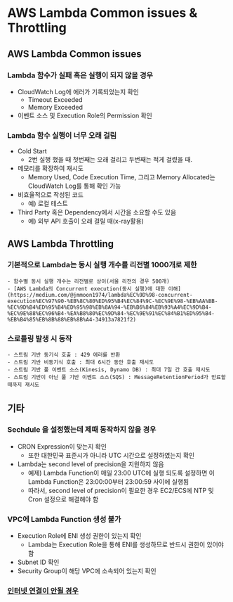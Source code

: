 # AWS Lambda Common issues & Throttling

##  AWS Lambda Common issues
### Lambda 함수가 실패 혹은 실행이 되지 않을 경우
- CloudWatch Log에 에러가 기록되었는지 확인
    - Timeout Exceeded
    - Memory Exceeded
- 이벤트 소스 및 Execution Role의 Permission 확인

### Lambda 함수 실행이 너무 오래 걸림
- Cold Start
    - 2번 실행 했을 때 첫번째는 오래 걸리고 두번째는 적게 걸렸을 때.
- 메모리를 확장하여 재시도
    - Memory Used, Code Execution Time, 그리고 Memory Allocated는 CloudWatch Log를 통해 확인 가능
- 비효율적으로 작성된 코드
    - 예) 로컬 테스트
- Third Party 혹은 Dependency에서 시간을 소요할 수도 있음
    - 예) 외부 API 호출이 오래 걸릴 때(x-ray활용)

## AWS Lambda Throttling
### 기본적으로 Lambda는 동시 실행 개수를 리전별 1000개로 제한
    - 함수별 동시 실행 개수는 리전별로 상이(서울 리전의 경우 500개)
    - [AWS Lambda의 Concurrent execution(동시 실행)에 대한 이해](https://medium.com/@jmmoon1974/lambda%EC%9D%98-concurrent-execution%EC%97%90-%EB%8C%80%ED%95%B4%EC%84%9C-%EC%9E%98-%EB%AA%BB-%EC%9D%B4%ED%95%B4%ED%95%98%EB%8A%94-%EB%B6%84%EB%93%A4%EC%9D%B4-%EC%9E%88%EC%96%B4-%EA%B8%80%EC%9D%84-%EC%9E%91%EC%84%B1%ED%95%B4-%EB%B4%85%EB%8B%88%EB%8B%A4-34913a7821f2)
### 스로틀링 발생 시 동작
    - 스트림 기반 동기식 호출 : 429 에러를 반환
    - 스트림 기반 비동기식 호출 : 최대 6시간 동안 호출 재시도
    - 스트림 기반 풀 이벤트 소스(Kinesis, Dynamo DB) : 최대 7일 간 호출 재시도
    - 스트림 기반이 아닌 풀 기반 이벤트 소스(SQS) : MessageRetentionPeriod가 만료할 때까지 재시도

## 기타
### Sechdule 을 설정했는데 제때 동작하지 않을 경우
- CRON Expression이 맞는지 확인
    - 또한 대한민국 표준시가 아니라 UTC 시간으로 설정하였는지 확인
- Lambda는 second level of precision을 지원하지 않음
    - 예제) Lambda Function이 매일 23:00 UTC에 실행 되도록 설정하면 이 Lambda Function은 23:00:00부터 23:00:59 사이에 실행됨
    - 따라서, second level of precision이 필요한 경우 EC2/ECS에 NTP 및 Cron 설정으로 해결해야 함

### VPC에 Lambda Function 생성 불가
- Execution Role에 ENI 생성 권한이 있는지 확인
    - Lambda는 Execution Role을 통해 ENI를 생성하므로 반드시 권한이 있어야 함
- Subnet ID 확인
- Security Group이 해당 VPC에 소속되어 있는지 확인

### [인터넷 연결이 안될 경우](https://aws.amazon.com/ko/premiumsupport/knowledge-center/internet-access-lambda-function/)
